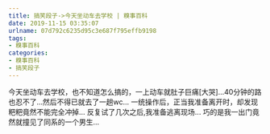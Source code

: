 ```yaml
---
title: 搞笑段子->今天坐动车去学校 | 糗事百科
date: 2019-11-15 03:35:07
urlname: 07d792c6235d95c3e687f795effb9198
tags: 
- 糗事百科
categories:
- 糗事百科
- 搞笑段子
---
```

今天坐动车去学校，也不知道怎么搞的，一上动车就肚子巨痛[大哭]...40分钟的路也忍不了...然后不得已就去了一趟wc... 一统操作后，正当我准备离开时，却发现粑粑竟然不能完全冲掉... 反复试了几次之后,我准备逃离现场... 巧的是我一出门竟然就撞见了同系的一个男生...


